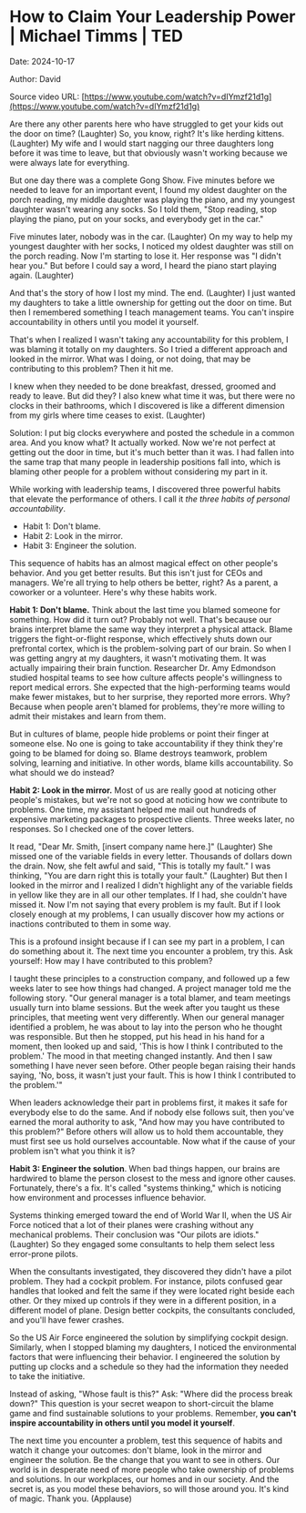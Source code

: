 # How to Claim Your Leadership Power | Michael Timms | TED

Date: 2024-10-17

Author: David

Source video URL: [https://www.youtube.com/watch?v=dIYmzf21d1g](https://www.youtube.com/watch?v=dIYmzf21d1g)

Are there any other parents here who have struggled to get your kids out the door on time? (Laughter) So, you know, right? It's like herding kittens. (Laughter) My wife and I would start nagging our three daughters long before it was time to leave, but that obviously wasn't working because we were always late for everything.

But one day there was a complete Gong Show. Five minutes before we needed to leave for an important event, I found my oldest daughter on the porch reading, my middle daughter was playing the piano, and my youngest daughter wasn't wearing any socks. So I told them, "Stop reading, stop playing the piano, put on your socks, and everybody get in the car."

Five minutes later, nobody was in the car. (Laughter) On my way to help my youngest daughter with her socks, I noticed my oldest daughter was still on the porch reading. Now I'm starting to lose it. Her response was "I didn't hear you." But before I could say a word, I heard the piano start playing again. (Laughter) 

And that's the story of how I lost my mind. The end. (Laughter) I just wanted my daughters to take a little ownership for getting out the door on time. But then I remembered something I teach management teams. You can't inspire accountability in others until you model it yourself.

That's when I realized I wasn't taking any accountability for this problem, I was blaming it totally on my daughters. So I tried a different approach and looked in the mirror. What was I doing, or not doing, that may be contributing to this problem? Then it hit me. 

I knew when they needed to be done breakfast, dressed, groomed and ready to leave. But did they? I also knew what time it was, but there were no clocks in their bathrooms, which I discovered is like a different dimension from my girls where time ceases to exist. (Laughter) 

Solution: I put big clocks everywhere and posted the schedule in a common area. And you know what? It actually worked. Now we're not perfect at getting out the door in time, but it's much better than it was. I had fallen into the same trap that many people in leadership positions fall into, which is blaming other people for a problem without considering my part in it.

While working with leadership teams, I discovered three powerful habits that elevate the performance of others. I call it *the three habits of personal accountability*. 

- Habit 1: Don't blame. 
- Habit 2: Look in the mirror. 
- Habit 3: Engineer the solution. 

This sequence of habits has an almost magical effect on other people's behavior. And you get better results. But this isn't just for CEOs and managers. We're all trying to help others be better, right? As a parent, a coworker or a volunteer. Here's why these habits work. 

**Habit 1: Don't blame.** Think about the last time you blamed someone for something. How did it turn out? Probably not well. That's because our brains interpret blame the same way they interpret a physical attack. Blame triggers the fight-or-flight response, which effectively shuts down our prefrontal cortex, which is the problem-solving part of our brain. So when I was getting angry at my daughters, it wasn't motivating them. It was actually impairing their brain function. Researcher Dr. Amy Edmondson studied hospital teams to see how culture affects people's willingness to report medical errors. She expected that the high-performing teams would make fewer mistakes, but to her surprise, they reported more errors. Why? Because when people aren't blamed for problems, they're more willing to admit their mistakes and learn from them.

But in cultures of blame, people hide problems or point their finger at someone else. No one is going to take accountability if they think they're going to be blamed for doing so. Blame destroys teamwork, problem solving, learning and initiative. In other words, blame kills accountability. So what should we do instead?

**Habit 2: Look in the mirror.** Most of us are really good at noticing other people's mistakes, but we're not so good at noticing how we contribute to problems. One time, my assistant helped me mail out hundreds of expensive marketing packages to prospective clients. Three weeks later, no responses. So I checked one of the cover letters.

It read, "Dear Mr. Smith, [insert company name here.]" (Laughter) She missed one of the variable fields in every letter. Thousands of dollars down the drain. Now, she felt awful and said, "This is totally my fault." I was thinking, "You are darn right this is totally your fault." (Laughter) But then I looked in the mirror and I realized I didn't highlight any of the variable fields in yellow like they are in all our other templates. If I had, she couldn't have missed it. Now I'm not saying that every problem is my fault. But if I look closely enough at my problems, I can usually discover how my actions or inactions contributed to them in some way.

This is a profound insight because if I can see my part in a problem, I can do something about it. The next time you encounter a problem, try this. Ask yourself: How may I have contributed to this problem? 

I taught these principles to a construction company, and followed up a few weeks later to see how things had changed. A project manager told me the following story. "Our general manager is a total blamer, and team meetings usually turn into blame sessions. But the week after you taught us these principles, that meeting went very differently. When our general manager identified a problem, he was about to lay into the person who he thought was responsible. But then he stopped, put his head in his hand for a moment, then looked up and said, 'This is how I think I contributed to the problem.' The mood in that meeting changed instantly. And then I saw something I have never seen before. Other people began raising their hands saying, 'No, boss, it wasn't just your fault. This is how I think I contributed to the problem.'"

When leaders acknowledge their part in problems first, it makes it safe for everybody else to do the same. And if nobody else follows suit, then you've earned the moral authority to ask, "And how may you have contributed to this problem?" Before others will allow us to hold them accountable, they must first see us hold ourselves accountable. Now what if the cause of your problem isn't what you think it is? 

**Habit 3: Engineer the solution**. When bad things happen, our brains are hardwired to blame the person closest to the mess and ignore other causes. Fortunately, there's a fix. It's called "systems thinking," which is noticing how environment and processes influence behavior.

Systems thinking emerged toward the end of World War II, when the US Air Force noticed that a lot of their planes were crashing without any mechanical problems. Their conclusion was "Our pilots are idiots." (Laughter) So they engaged some consultants to help them select less error-prone pilots. 

When the consultants investigated, they discovered they didn't have a pilot problem. They had a cockpit problem. For instance, pilots confused gear handles that looked and felt the same if they were located right beside each other. Or they mixed up controls if they were in a different position, in a different model of plane. Design better cockpits, the consultants concluded, and you'll have fewer crashes.

So the US Air Force engineered the solution by simplifying cockpit design. Similarly, when I stopped blaming my daughters, I noticed the environmental factors that were influencing their behavior. I engineered the solution by putting up clocks and a schedule so they had the information they needed to take the initiative.

Instead of asking, "Whose fault is this?" Ask: "Where did the process break down?" This question is your secret weapon to short-circuit the blame game and find sustainable solutions to your problems. Remember, **you can't inspire accountability in others until you model it yourself**. 

The next time you encounter a problem, test this sequence of habits and watch it change your outcomes: don't blame, look in the mirror and engineer the solution. Be the change that you want to see in others. Our world is in desperate need of more people who take ownership of problems and solutions. In our workplaces, our homes and in our society. And the secret is, as you model these behaviors, so will those around you. It's kind of magic. Thank you. (Applause)

